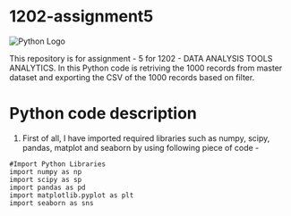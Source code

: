 # 1202-assignment5

![Python Logo](https://www.python.org/static/community_logos/python-logo.png "Python logo")

This repository is for assignment - 5 for 1202 - DATA ANALYSIS TOOLS ANALYTICS. In this Python code is retriving the 1000 records from master dataset and exporting the CSV of the 1000 records based on filter.

# Python code description

1. First of all, I have imported required libraries such as numpy, scipy, pandas, matplot and seaborn by using following piece of code -

```
#Import Python Libraries
import numpy as np
import scipy as sp
import pandas as pd
import matplotlib.pyplot as plt
import seaborn as sns
```